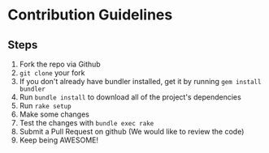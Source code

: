 # Contribution Guidelines

## Steps

1. Fork the repo via Github
2. `git clone` your fork
3. If you don't already have bundler installed, get it by running `gem install
   bundler`
4. Run `bundle install` to download all of the project's dependencies
5. Run `rake setup`
6. Make some changes
7. Test the changes with `bundle exec rake`
8. Submit a Pull Request on github (We would like to review the code)
9. Keep being AWESOME!
